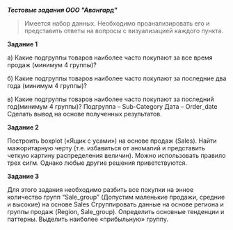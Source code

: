 ***Тестовые задания ООО "Авангард"***
> Имеется набор данных. Необходимо проанализировать его и представить ответы на вопросы с визуализацией каждого пункта.

**Задание 1**

а) Какие подгруппы товаров наиболее часто покупают за все время продаж (минимум 4
группы)?


б) Какие подгруппы товаров наиболее часто покупают за последние два года (минимум 4
группы)?


в) Какие подгруппы товаров наиболее часто покупают за последний год(минимум 4 группы)?
Подгруппа – Sub-Category
Дата – Order_date
Сделать вывод на основе полученных результатов.


**Задание 2**


Построить boxplot («Ящик с усами») на основе продаж (Sales). Найти мажоритарную черту (т.е. избавиться от аномалий и представить четкую картину распределения величин).
Можно использовать правило трех сигм. Однако любые другие решения приветствуются.


**Задание 3**


Для этого задания необходимо разбить все покупки на энное количество групп “Sale_group” (Допустим маленькие продажи, средние и высокие) на основе Sales
Сгруппировать данные на основе региона и группы продаж (Region, Sale_group). Определить основные тенденции и паттерны. Выделить наиболее «прибыльную» группу.
